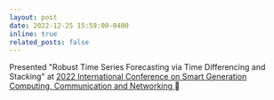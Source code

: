```yaml
---
layout: post
date: 2022-12-25 15:59:00-0400
inline: true
related_posts: false
---
```


Presented "Robust Time Series Forecasting via Time Differencing and Stacking" at [2022 International Conference on Smart Generation Computing, Communication and Networking ](https://ieeexplore.ieee.org/document/10083651)🥳
